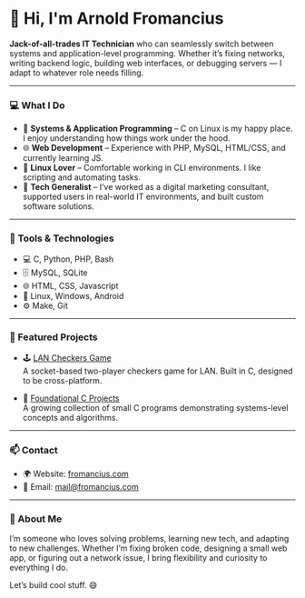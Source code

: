 # 👋 Hi, I'm Arnold Fromancius

**Jack-of-all-trades IT Technician** who can seamlessly switch between systems and application-level programming. Whether it’s fixing networks, writing backend logic, building web interfaces, or debugging servers — I adapt to whatever role needs filling.

---

### 💻 What I Do

- 🧠 **Systems & Application Programming** – C on Linux is my happy place. I enjoy understanding how things work under the hood.
- 🌐 **Web Development** – Experience with PHP, MySQL, HTML/CSS, and currently learning JS.
- 🐧 **Linux Lover** – Comfortable working in CLI environments. I like scripting and automating tasks.
- 💼 **Tech Generalist** – I’ve worked as a digital marketing consultant, supported users in real-world IT environments, and built custom software solutions.

---

### 🔧 Tools & Technologies

- 💻 C, Python, PHP, Bash
- 🗄️ MySQL, SQLite
- 🌐 HTML, CSS, Javascript
- 🐧 Linux, Windows, Android
- ⚙️ Make, Git

---

### 📌 Featured Projects

- 🕹️ [LAN Checkers Game](https://github.com/ArnoldFromancius/lan-checkers-game)  
  A socket-based two-player checkers game for LAN. Built in C, designed to be cross-platform.

- 🧱 [Foundational C Projects](https://github.com/ArnoldFromancius/foundational-c-projects)  
  A growing collection of small C programs demonstrating systems-level concepts and algorithms.

---

### 📫 Contact

- 🌍 Website: [fromancius.com](https://fromancius.com)
- 📧 Email: [mail@fromancius.com](mailto:mail@fromancius.com)

---

### 🚀 About Me

I’m someone who loves solving problems, learning new tech, and adapting to new challenges. Whether I’m fixing broken code, designing a small web app, or figuring out a network issue, I bring flexibility and curiosity to everything I do.

Let’s build cool stuff. 😄
